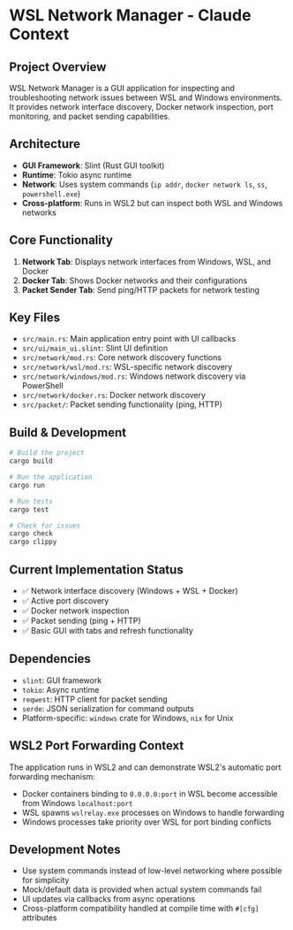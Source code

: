 # WSL Network Manager - Claude Context

## Project Overview
WSL Network Manager is a GUI application for inspecting and troubleshooting network issues between WSL and Windows environments. It provides network interface discovery, Docker network inspection, port monitoring, and packet sending capabilities.

## Architecture
- **GUI Framework**: Slint (Rust GUI toolkit)
- **Runtime**: Tokio async runtime
- **Network**: Uses system commands (`ip addr`, `docker network ls`, `ss`, `powershell.exe`) 
- **Cross-platform**: Runs in WSL2 but can inspect both WSL and Windows networks

## Core Functionality
1. **Network Tab**: Displays network interfaces from Windows, WSL, and Docker
2. **Docker Tab**: Shows Docker networks and their configurations
3. **Packet Sender Tab**: Send ping/HTTP packets for network testing

## Key Files
- `src/main.rs`: Main application entry point with UI callbacks
- `src/ui/main_ui.slint`: Slint UI definition
- `src/network/mod.rs`: Core network discovery functions
- `src/network/wsl/mod.rs`: WSL-specific network discovery
- `src/network/windows/mod.rs`: Windows network discovery via PowerShell
- `src/network/docker.rs`: Docker network discovery
- `src/packet/`: Packet sending functionality (ping, HTTP)

## Build & Development
```bash
# Build the project
cargo build

# Run the application
cargo run

# Run tests
cargo test

# Check for issues
cargo check
cargo clippy
```

## Current Implementation Status
- ✅ Network interface discovery (Windows + WSL + Docker)
- ✅ Active port discovery
- ✅ Docker network inspection
- ✅ Packet sending (ping + HTTP)
- ✅ Basic GUI with tabs and refresh functionality

## Dependencies
- `slint`: GUI framework
- `tokio`: Async runtime
- `reqwest`: HTTP client for packet sending
- `serde`: JSON serialization for command outputs
- Platform-specific: `windows` crate for Windows, `nix` for Unix

## WSL2 Port Forwarding Context
The application runs in WSL2 and can demonstrate WSL2's automatic port forwarding mechanism:
- Docker containers binding to `0.0.0.0:port` in WSL become accessible from Windows `localhost:port`
- WSL spawns `wslrelay.exe` processes on Windows to handle forwarding
- Windows processes take priority over WSL for port binding conflicts

## Development Notes
- Use system commands instead of low-level networking where possible for simplicity
- Mock/default data is provided when actual system commands fail
- UI updates via callbacks from async operations
- Cross-platform compatibility handled at compile time with `#[cfg]` attributes